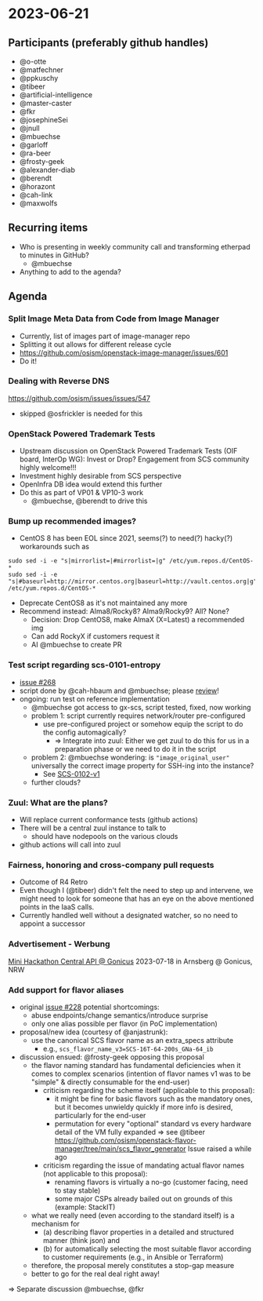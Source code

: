 # 2023-06-21

## Participants (preferably github handles)

- @o-otte
- @matfechner
- @ppkuschy
- @tibeer
- @artificial-intelligence
- @master-caster
- @fkr
- @josephineSei
- @jnull
- @mbuechse
- @garloff
- @ra-beer
- @frosty-geek
- @alexander-diab
- @berendt
- @horazont
- @cah-link
- @maxwolfs

## Recurring items

- Who is presenting in weekly community call and transforming etherpad to minutes in GitHub?
  - @mbuechse
- Anything to add to the agenda?

## Agenda

### Split Image Meta Data from Code from Image Manager

- Currently, list of images part of image-manager repo
- Splitting it out allows for different release cycle
- <https://github.com/osism/openstack-image-manager/issues/601>
- Do it!

### Dealing with Reverse DNS

<https://github.com/osism/issues/issues/547>

- skipped @osfrickler is needed for this

### OpenStack Powered Trademark Tests

- Upstream discussion on OpenStack Powered Trademark Tests (OIF board, InterOp WG): Invest or Drop? Engagement from SCS community highly welcome!!!
- Investment highly desirable from SCS perspective
- OpenInfra DB idea would extend this further
- Do this as part of VP01 & VP10-3 work
  - @mbuechse, @berendt to drive this

### Bump up recommended images?

- CentOS 8 has been EOL since 2021, seems(?) to need(?) hacky(?) workarounds such as

```
sudo sed -i -e "s|mirrorlist=|#mirrorlist=|g" /etc/yum.repos.d/CentOS-*
sudo sed -i -e "s|#baseurl=http://mirror.centos.org|baseurl=http://vault.centos.org|g" /etc/yum.repos.d/CentOS-*
```

- Deprecate CentOS8 as it's not maintained any more
- Recommend instead: Alma8/Rocky8? Alma9/Rocky9? All? None?
  - Decision: Drop CentOS8, make AlmaX (X=Latest) a recommended img
  - Can add RockyX if customers request it
  - AI @mbuechse to create PR

### Test script regarding scs-0101-entropy

- [issue #268](https://github.com/SovereignCloudStack/standards/issues/268)
- script done by @cah-hbaum and @mbuechse; please [review](https://github.com/SovereignCloudStack/standards/pull/307)!
- ongoing: run test on reference implementation
  - @mbuechse got access to gx-scs, script tested, fixed, now working
  - problem 1: script currently requires network/router pre-configured
    - use pre-configured project or somehow equip the script to do the config automagically?
      - => Integrate into zuul: Either we get zuul to do this for us in a preparation phase or we need to do it in the script
  - problem 2: @mbuechse wondering: is `"image_original_user"` universally the correct image property for SSH-ing into the instance?
    - See [SCS-0102-v1](https://github.com/SovereignCloudStack/standards/blob/main/Standards/scs-0102-v1-image-metadata.md)
  - further clouds?

### Zuul: What are the plans?

- Will replace current conformance tests (github actions)
- There will be a central zuul instance to talk to
  - should have nodepools on the various clouds
- github actions will call into zuul

### Fairness, honoring and cross-company pull requests

- Outcome of R4 Retro
- Even though I (@tibeer) didn't felt the need to step up and intervene, we might need to look for someone that has an eye on the above mentioned points in the IaaS calls.
- Currently handled well without a designated watcher, so no need to appoint a successor

### Advertisement - Werbung

[Mini Hackathon Central API @ Gonicus](https://input.scs.community/2023-scs-api-minihackathon#)
2023-07-18 in Arnsberg @ Gonicus, NRW

### Add support for flavor aliases

- original [issue #228](https://github.com/SovereignCloudStack/standards/issues/228) potential shortcomings:
  - abuse endpoints/change semantics/introduce surprise
  - only one alias possible per flavor (in PoC implementation)
- proposal/new idea (courtesy of @anjastrunk):
  - use the canonical SCS flavor name as an extra_specs attribute
    - e.g., `scs_flavor_name_v3=SCS-16T-64-200s_GNa-64_ib`
- discussion ensued: @frosty-geek opposing this proposal
  - the flavor naming standard has fundamental deficiencies when it comes to complex scenarios (intention of flavor names v1 was to be "simple" & directly consumable for the end-user)
    - criticism regarding the scheme itself (applicable to this proposal):
      - it might be fine for basic flavors such as the mandatory ones, but it becomes unwieldy quickly if more info is desired, particularly for the end-user
      - permutation for every "optional" standard vs every hardware detail of the VM fully expanded => see @tibeer <https://github.com/osism/openstack-flavor-manager/tree/main/scs_flavor_generator> Issue raised a while ago
    - criticism regarding the issue of mandating actual flavor names (not applicable to this proposal):
      - renaming flavors is virtually a no-go (customer facing, need to stay stable)
      - some major CSPs already bailed out on grounds of this (example: StackIT)
  - what we really need (even according to the standard itself) is a mechanism for
    - (a) describing flavor properties in a detailed and structured manner (think json) and
    - (b) for automatically selecting the most suitable flavor according to customer requirements (e.g., in Ansible or Terraform)
  - therefore, the proposal merely constitutes a stop-gap measure
  - better to go for the real deal right away!

=> Separate discussion @mbuechse, @fkr
